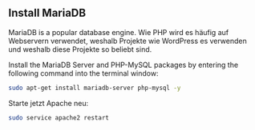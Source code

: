## Install MariaDB

MariaDB is a popular database engine. Wie PHP wird es häufig auf Webservern verwendet, weshalb Projekte wie WordPress es verwenden und weshalb diese Projekte so beliebt sind.

Install the MariaDB Server and PHP-MySQL packages by entering the following command into the terminal window:

```bash
sudo apt-get install mariadb-server php-mysql -y
```

Starte jetzt Apache neu:

```bash
sudo service apache2 restart
```
